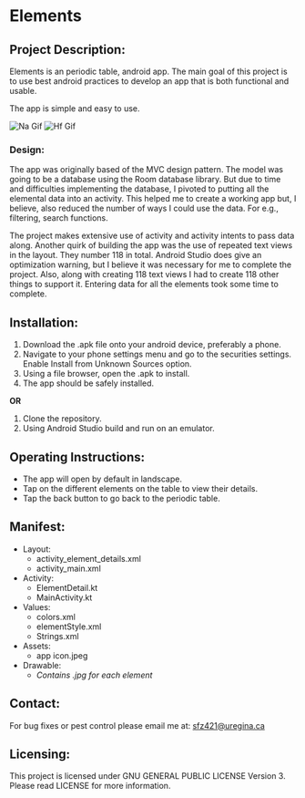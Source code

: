 # Elements

## Project Description:
Elements is an periodic table, android app. The main goal of this
project is to use best android practices to develop an app that is both
functional and usable.

The app is simple and easy to use.

![Na Gif](https://media.giphy.com/media/2y2ZqSLwLYocfHyfFY/giphy.gif)
![Hf Gif](https://media.giphy.com/media/4y58N7FpfTpT4zWfaw/giphy.gif)

### Design:
The app was originally based of the MVC design pattern. The model was
going to be a database using the Room database library. But due to time
and difficulties implementing the database, I pivoted to putting all the
elemental data into an activity. This helped me to create a working app
but, I believe, also reduced the number of ways I could use the data.
For e.g., filtering, search functions.

The project makes extensive use of activity and activity intents to pass
data along. Another quirk of building the app was the use of repeated
text views in the layout. They number 118 in total. Android Studio does
give an optimization warning, but I believe it was necessary for me to
complete the project. Also, along with creating 118 text views I had to
create 118 other things to support it. Entering data for all the
elements took some time to complete.

## Installation:
1. Download the .apk file onto your android device, preferably a phone.
2. Navigate to your phone settings menu and go to the securities
   settings. Enable Install from Unknown Sources option.
3. Using a file browser, open the .apk to install.
4. The app should be safely installed.

**OR**

1. Clone the repository.
2. Using Android Studio build and run on an emulator.

## Operating Instructions:
+ The app will open by default in landscape.
+ Tap on the different elements on the table to view their details.
+ Tap the back button to go back to the periodic table.

## Manifest:
- Layout:
  - activity_element_details.xml
  - activity_main.xml
- Activity:
  - ElementDetail.kt
  - MainActivity.kt
- Values:
  - colors.xml
  - elementStyle.xml
  - Strings.xml
- Assets:
  - app icon.jpeg
- Drawable:
  - *Contains .jpg for each element*

## Contact:
For bug fixes or pest control please email me at: sfz421@uregina.ca

## Licensing:
This project is licensed under GNU GENERAL PUBLIC LICENSE Version 3.
Please read LICENSE for more information.




